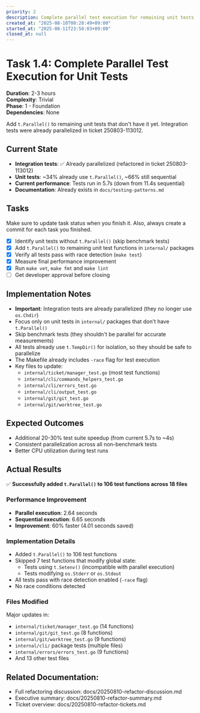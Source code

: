 ```yaml
---
priority: 2
description: Complete parallel test execution for remaining unit tests
created_at: "2025-08-10T00:28:49+09:00"
started_at: "2025-08-11T23:58:03+09:00"
closed_at: null
---
```


# Task 1.4: Complete Parallel Test Execution for Unit Tests

**Duration**: 2-3 hours  
**Complexity**: Trivial  
**Phase**: 1 - Foundation  
**Dependencies**: None

Add `t.Parallel()` to remaining unit tests that don't have it yet. Integration tests were already parallelized in ticket 250803-113012.

## Current State
- **Integration tests**: ✅ Already parallelized (refactored in ticket 250803-113012)  
- **Unit tests**: ~34% already use `t.Parallel()`, ~66% still sequential
- **Current performance**: Tests run in 5.7s (down from 11.4s sequential)
- **Documentation**: Already exists in `docs/testing-patterns.md`

## Tasks
Make sure to update task status when you finish it. Also, always create a commit for each task you finished.

- [x] Identify unit tests without `t.Parallel()` (skip benchmark tests)
- [x] Add `t.Parallel()` to remaining unit test functions in `internal/` packages
- [x] Verify all tests pass with race detection (`make test`)
- [x] Measure final performance improvement
- [x] Run `make vet`, `make fmt` and `make lint`
- [ ] Get developer approval before closing

## Implementation Notes

- **Important**: Integration tests are already parallelized (they no longer use `os.Chdir`)
- Focus only on unit tests in `internal/` packages that don't have `t.Parallel()`
- Skip benchmark tests (they shouldn't be parallel for accurate measurements)
- All tests already use `t.TempDir()` for isolation, so they should be safe to parallelize
- The Makefile already includes `-race` flag for test execution
- Key files to update:
  - `internal/ticket/manager_test.go` (most test functions)
  - `internal/cli/commands_helpers_test.go`
  - `internal/cli/errors_test.go`
  - `internal/cli/output_test.go`
  - `internal/git/git_test.go`
  - `internal/git/worktree_test.go`

## Expected Outcomes

- Additional 20-30% test suite speedup (from current 5.7s to ~4s)
- Consistent parallelization across all non-benchmark tests
- Better CPU utilization during test runs

## Actual Results

✅ **Successfully added `t.Parallel()` to 106 test functions across 18 files**

### Performance Improvement
- **Parallel execution**: 2.64 seconds
- **Sequential execution**: 6.65 seconds
- **Improvement**: 60% faster (4.01 seconds saved)

### Implementation Details
- Added `t.Parallel()` to 106 test functions
- Skipped 7 test functions that modify global state:
  - Tests using `t.Setenv()` (incompatible with parallel execution)
  - Tests modifying `os.Stderr` or `os.Stdout`
- All tests pass with race detection enabled (`-race` flag)
- No race conditions detected

### Files Modified
Major updates in:
- `internal/ticket/manager_test.go` (14 functions)
- `internal/git/git_test.go` (8 functions)
- `internal/git/worktree_test.go` (9 functions)
- `internal/cli/` package tests (multiple files)
- `internal/errors/errors_test.go` (9 functions)
- And 13 other test files

## Related Documentation:
- Full refactoring discussion: docs/20250810-refactor-discussion.md
- Executive summary: docs/20250810-refactor-summary.md
- Ticket overview: docs/20250810-refactor-tickets.md

